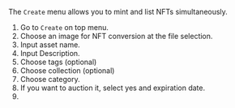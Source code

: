The `Create` menu allows you to mint and list NFTs simultaneously.

1. Go to `Create` on top menu.
2. Choose an image for NFT conversion at the file selection.
3. Input asset name.
4. Input Description.
5. Choose tags (optional)
6. Choose collection (optional)
7. Choose category.
8. If you want to auction it, select yes and expiration date.
9.
